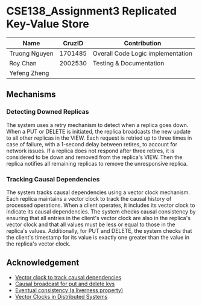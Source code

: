 # CSE138_Assignment3 Replicated Key-Value Store
| Name | CruzID | Contribution | 
|------|--------|--------------|
| Truong Nguyen | 1701485 | Overall Code Logic implementation |
| Roy Chan | 2002530 | Testing & Documentation |
| Yefeng Zheng | | |

## Mechanisms
### Detecting Downed Replicas 
The system uses a retry mechanism to detect when a replica goes down. When a PUT or DELETE is initiated, the replica broadcasts the new update to  all other replicas in the VIEW. Each request is retried up to three times in case of failure, with a 1-second delay between retires, to account for network issues. If a replica does not respond after three retires, it is considered to be down and removed from the replica's VIEW. Then the replica notifies all remaining replicas to remove the unresponsive replica. 

### Tracking Causal Dependencies
The system tracks causal dependencies using a vector clock mechanism. Each replica maintains a vector clock to track the causal history of processed operations. When a client operates, it includes its vector clock to indicate its causal dependencies. The system checks causal consistency by ensuring that all entries in the client's vector clock are also in the replica's vector clock and that all values must be less or equal to those in the replica's values. Additionally, for PUT and DELETE, the system checks that the client's timestamp for its value is exactly one greater than the value in the replica's vector clock.

## Acknowledgement
- [Vector clock to track causal dependencies](https://www.youtube.com/watch?v=5BHizc7BPyE&t=1s)
- [Causal broadcast for put and delete kvs](https://www.youtube.com/watch?v=buBGyECx69c&list=PLNPUF5QyWU8PydLG2cIJrCvnn5I_exhYx&index=5&t=1318s)
- [Eventual consistency (a liverness property)](https://www.youtube.com/watch?v=InctqJZwCdo&list=PLNPUF5QyWU8PydLG2cIJrCvnn5I_exhYx&index=13&t=391s)
- [Vector Clocks in Distributed Systems](https://www.geeksforgeeks.org/vector-clocks-in-distributed-systems/#)
